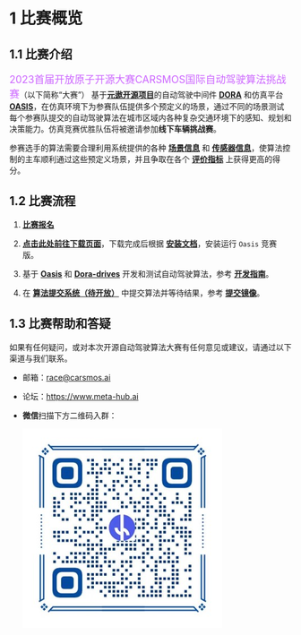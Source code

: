 
# 1 比赛概览

## 1.1 比赛介绍

<font size=4 color="#cc66ff">2023首届开放原子开源大赛CARSMOS国际自动驾驶算法挑战赛</font>（以下简称“大赛”） 基于[**元遨开源项目**](https://www.carsmos.cn)的自动驾驶中间件 [**DORA**](https://github.com/dora-rs) 和仿真平台 [**OASIS**](https://www.synkrotron.ai/sim.html)，在仿真环境下为参赛队伍提供多个预定义的场景，通过不同的场景测试每个参赛队提交的自动驾驶算法在城市区域内各种复杂交通环境下的感知、规划和决策能力。仿真竞赛优胜队伍将被邀请参加**线下车辆挑战赛**。

<!-- 对于每个场景，由参赛选手的算法控制的自动驾驶车辆将在一个起点被初始化，并被指示开往预定义的终点。 场景包含天气、光照条件、交通流（车辆、行人）、红绿灯、交通标志、路障等各种元素。 -->

参赛选手的算法需要合理利用系统提供的各种 [**场景信息**](zh-cn/scenarios.md) 和 [**传感器信息**](zh-cn/start.md#_223-重写-sensors-方法)，使算法控制的主车顺利通过这些预定义场景，并且争取在各个 [**评价指标**](zh-cn/rules.md#_321-评价指标) 上获得更高的得分。

## 1.2 比赛流程

1. [**比赛报名**](#)

2. [**点击此处前往下载页面**](zh-cn/release.md)，下载完成后根据 [__安装文档__](zh-cn/install.md)，安装运行 `Oasis` 竞赛版。

3. 基于 [**Oasis**](https://www.synkrotron.ai/sim.html) 和 [**Dora-drives**](https://github.com/dora-rs/dora-drives) 开发和测试自动驾驶算法，参考 [__开发指南__](zh-cn/start.md)。

4. 在 [**算法提交系统（待开放）**](#) 中提交算法并等待结果，参考 [**提交镜像**](zh-cn/submit.md)。

## 1.3 比赛帮助和答疑

如果有任何疑问，或对本次开源自动驾驶算法大赛有任何意见或建议，请通过以下渠道与我们联系。

- 邮箱：race@carsmos.ai

- 论坛：https://www.meta-hub.ai

- **微信**扫描下方二维码入群：
  
  ![二维码](../images/QRcode.jpg)


